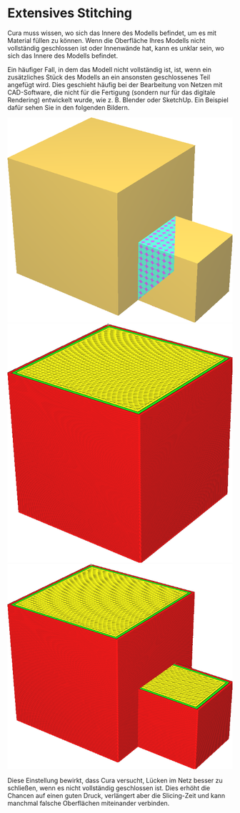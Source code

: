 Extensives Stitching
====
Cura muss wissen, wo sich das Innere des Modells befindet, um es mit Material füllen zu können. Wenn die Oberfläche Ihres Modells nicht vollständig geschlossen ist oder Innenwände hat, kann es unklar sein, wo sich das Innere des Modells befindet.

Ein häufiger Fall, in dem das Modell nicht vollständig ist, ist, wenn ein zusätzliches Stück des Modells an ein ansonsten geschlossenes Teil angefügt wird. Dies geschieht häufig bei der Bearbeitung von Netzen mit CAD-Software, die nicht für die Fertigung (sondern nur für das digitale Rendering) entwickelt wurde, wie z. B. Blender oder SketchUp. Ein Beispiel dafür sehen Sie in den folgenden Bildern.

<!--screenshot {
"image_path": "meshfix_extensive_stitching_xray.png",
"models": [{"script": "external_attachment.py"}],
"camera_position": [62, 87, 68],
"layer": -1
}-->
<!--screenshot {
"image_path": "meshfix_extensive_stitching_disabled.png",
"models": [{"script": "external_attachment.py"}],
"camera_position": [62, 87, 68],
"settings": {
    "meshfix_extensive_stitching": false
},
"colours": 32
}-->
<!--screenshot {
"image_path": "meshfix_extensive_stitching_enabled.png",
"models": [{"script": "external_attachment.py"}],
"camera_position": [62, 87, 68],
"settings": {
    "meshfix_extensive_stitching": true
},
"colours": 32
}-->
![Die Röntgenaufnahme zeigt eine zusätzliche Oberfläche auf der Innenseite](../images/meshfix_extensive_stitching_xray.png)
![Wenn diese Einstellung ausgeschaltet ist, wird nur der vollständig geschlossene Objekt gedruckt.](../images/meshfix_extensive_stitching_disabled.png)
![Wenn diese Einstellung aktiviert ist, wird das zusätzliche Stück entsprechend hinzugefügt.](../images/meshfix_extensive_stitching_enabled.png)

Diese Einstellung bewirkt, dass Cura versucht, Lücken im Netz besser zu schließen, wenn es nicht vollständig geschlossen ist. Dies erhöht die Chancen auf einen guten Druck, verlängert aber die Slicing-Zeit und kann manchmal falsche Oberflächen miteinander verbinden.